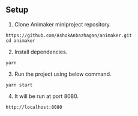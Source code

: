 ## Setup

1. Clone Animaker miniproject repository.
```
https://github.com/AshokAnbazhagan/animaker.git
cd animaker
```

2. Install dependencies.
```
yarn
```

3. Run the project using below command.
```
yarn start
```

4. It will be run at port 8080.
```
http://localhost:8080
```
